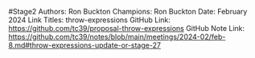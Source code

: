 #Stage2
Authors: Ron Buckton
Champions: Ron Buckton
Date: February 2024
Link Titles: throw-expressions
GitHub Link: https://github.com/tc39/proposal-throw-expressions
GitHub Note Link: https://github.com/tc39/notes/blob/main/meetings/2024-02/feb-8.md#throw-expressions-update-or-stage-27
